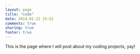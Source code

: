 ```yaml
---
layout: page
title: "code"
date: 2014-01-22 15:52
comments: true
sharing: true
footer: true
---
```


This is the page where I will post about my coding projects, yay!
